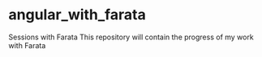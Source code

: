 angular_with_farata
===================

Sessions with Farata
This repository will contain the progress of my work with Farata
